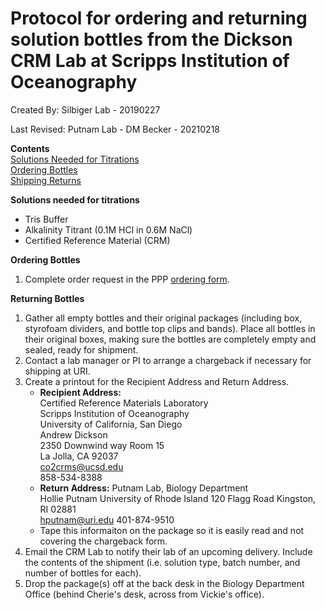 # Protocol for ordering and returning solution bottles from the Dickson CRM Lab at Scripps Institution of Oceanography

Created By: Silbiger Lab - 20190227

Last Revised: Putnam Lab - DM Becker - 20210218

**Contents**  
[Solutions Needed for Titrations](#Solutions)  
[Ordering Bottles](#Ordering)  
[Shipping Returns](#Returns)  

<a name="Solutions"></a> **Solutions needed for titrations**
* Tris Buffer
* Alkalinity Titrant (0.1M HCl in 0.6M NaCl)
* Certified Reference Material (CRM)

<a name="Ordering"></a> **Ordering Bottles**

1. Complete order request in the PPP [ordering form](https://forms.gle/s7FgMPrTS5yeuSnf6). 


<a name="Returning"></a> **Returning Bottles**
1. Gather all empty bottles and their original packages (including box, styrofoam dividers, and bottle top clips and bands).  Place all bottles in their original boxes, making sure the bottles are completely empty and sealed, ready for shipment.
1. Contact a lab manager or PI to arrange a chargeback if necessary for shipping at URI.
1. Create a printout for the Recipient Address and Return Address.
    * **Recipient Address:**  
    Certified Reference Materials Laboratory  
    Scripps Institution of Oceanography  
    University of California, San Diego  
    Andrew Dickson  
    2350 Downwind way Room 15  
    La Jolla, CA 92037  
    co2crms@ucsd.edu  
    858-534-8388
    * **Return Address:**
    Putnam Lab, Biology Department  
    Hollie Putnam
    University of Rhode Island
    120 Flagg Road 
    Kingston, RI 02881  
    hputnam@uri.edu
    401-874-9510
    * Tape this informaiton on the package so it is easily read and not covering the chargeback form.
1. Email the CRM Lab to notify their lab of an upcoming delivery.  Include the contents of the shipment (i.e. solution type, batch number, and number of bottles for each).
1. Drop the package(s) off at the back desk in the Biology Department Office (behind Cherie's desk, across from Vickie's office).
